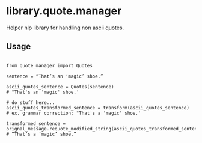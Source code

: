 # library.quote.manager

Helper nlp library for handling non ascii quotes.

## Usage

```python3

from quote_manager import Quotes

sentence = “That’s an ‘magic’ shoe.”

ascii_quotes_sentence = Quotes(sentence)
# "That's an 'magic' shoe.'

# do stuff here...
ascii_quotes_transformed_sentence = transform(ascii_quotes_sentence)
# ex. grammar correction: "That's a 'magic' shoe.'

transformed_sentence = orignal_message.requote_modified_string(ascii_quotes_transformed_sentence)
# “That’s a ‘magic’ shoe.”
```